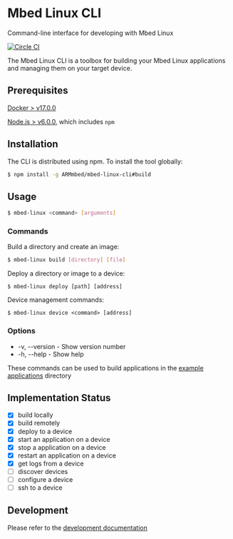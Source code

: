 # Mbed Linux CLI
Command-line interface for developing with Mbed Linux

[![Circle CI](https://circleci.com/gh/ARMmbed/mbed-linux-cli.svg?style=shield&circle-token=367893aefffecc72cf7d17201667cd2f75d6d5c7)](https://circleci.com/gh/ARMmbed/mbed-linux-cli/)

The Mbed Linux CLI is a toolbox for building your Mbed Linux applications and managing them on your target device.

## Prerequisites

[Docker > v17.0.0](https://www.docker.com)

[Node.js > v6.0.0](https://nodejs.org), which includes `npm`

## Installation

The CLI is distributed using npm. To install the tool globally:

```bash
$ npm install -g ARMmbed/mbed-linux-cli#build
```

## Usage

```bash
$ mbed-linux <command> [arguments]
```

### Commands

Build a directory and create an image:
```bash
$ mbed-linux build [directory] [file]
```

Deploy a directory or image to a device:
```
$ mbed-linux deploy [path] [address]
```

Device management commands:
```
$ mbed-linux device <command> [address]
```

### Options

- -v, --version - Show version number
- -h, --help - Show help

These commands can be used to build applications in the [example applications](https://github.com/ARMMbed/mbed-linux-cli/tree/master/example_apps/) directory

## Implementation Status

- [x] build locally
- [x] build remotely
- [x] deploy to a device
- [x] start an application on a device
- [x] stop a application on a device
- [x] restart an application on a device
- [x] get logs from a device
- [ ] discover devices
- [ ] configure a device
- [ ] ssh to a device

## Development

Please refer to the [development documentation](DEVELOPMENT.md)
